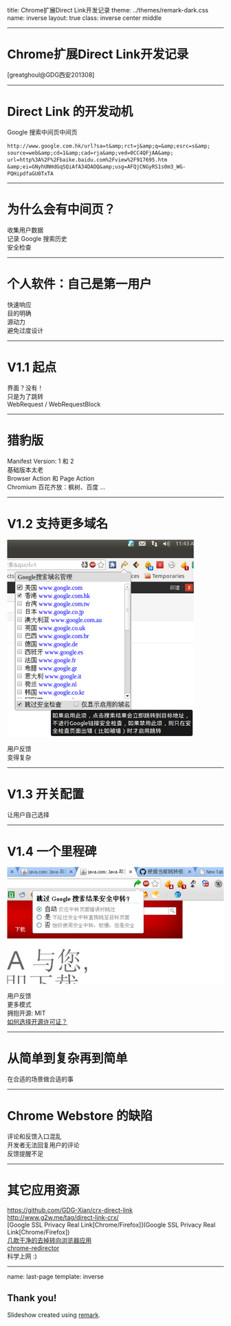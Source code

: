title: Chrome扩展Direct Link开发记录
theme: ../themes/remark-dark.css
name: inverse
layout: true
class: inverse center middle

---

# Chrome扩展Direct Link开发记录
[greatghoul@GDG西安201308]

---

# Direct Link 的开发动机

Google 搜索中间页中间页

    http://www.google.com.hk/url?sa=t&amp;rct=j&amp;q=&amp;esrc=s&amp;
    source=web&amp;cd=1&amp;cad=rja&amp;ved=0CC4QFjAA&amp;
    url=http%3A%2F%2Fbaike.baidu.com%2Fview%2F917695.htm
    &amp;ei=GNyhUNHdGqSQiAfA34DADQ&amp;usg=AFQjCNGyRS1s0m3_WG-PQHipdfaGU0TxTA

---

# 为什么会有中间页？

收集用户数据  
记录 Google 搜索历史  
安全检查  

---

# 个人软件：自己是第一用户

快速响应  
目的明确  
源动力  
避免过度设计  

---

# V1.1 起点

界面？没有！  
只是为了跳转  
WebRequest / WebRequestBlock  

---

# 猎豹版

Manifest Version: 1 和 2  
基础版本太老  
Browser Action 和 Page Action  
Chromium 百花齐放：枫树、百度 ...  

---

# V1.2 支持更多域名

![墙](V1-2.png)

用户反馈  
变得复杂  

---

# V1.3 开关配置

让用户自己选择

---

# V1.4 一个里程碑

![墙](V1-4.png)

用户反馈  
更多模式  
拥抱开源: MIT    
[如何选择开源许可证？](http://www.ruanyifeng.com/blog/2011/05/how_to_choose_free_software_licenses.html)  

---

# 从简单到复杂再到简单

在合适的场景做合适的事

---

# Chrome Webstore 的缺陷

评论和反馈入口混乱  
开发者无法回复用户的评论  
反馈提醒不足  

---

# 其它应用资源

https://github.com/GDG-Xian/crx-direct-link  
http://www.g2w.me/tag/direct-link-crx/  
[Google SSL Privacy Real Link[Chrome/Firefox]](Google SSL Privacy Real Link[Chrome/Firefox])  
[几款干净的去掉转向浏览器应用](http://www.appinn.com/no-redirect/)  
[chrome-redirector](http://code.google.com/p/chrome-redirector/)  
科学上网 :)  

---

name: last-page
template: inverse

## Thank you!
Slideshow created using [remark](http://github.com/gnab/remark).
